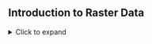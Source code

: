 ## Introduction to Raster Data



<details>
  <summary>Click to expand</summary><p>
  whatever
  ```r
  a = 5
  b = 6
  c = a + b
  ```
</p></details>